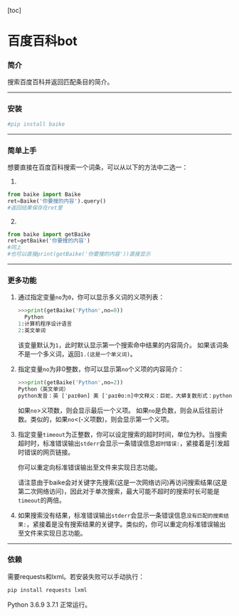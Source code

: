 [toc]

# 百度百科bot

### 简介

搜索百度百科并返回匹配条目的简介。

------

### 安装

```python
#pip install baike
```



------

### 简单上手

想要直接在百度百科搜索一个词条，可以从以下的方法中二选一：

1.

```python
from baike import Baike
ret=Baike('你要搜的内容').query()
#返回结果保存在ret里
```

2.

```python
from baike import getBaike
ret=getBaike('你要搜的内容')
#同上
#也可以直接print(getBaike('你要搜的内容'))直接显示
```
------

### 更多功能

1. 通过指定变量`no`为`0`，你可以显示多义词的义项列表：

   ```python
   >>>print(getBaike('Python',no=0))
     Python
   1:计算机程序设计语言
   2:英文单词
   ```
   该变量默认为`1`，此时默认显示第一个搜索命中结果的内容简介。
   如果该词条不是一个多义词，返回`1.(这是一个单义词)`。
   
2. 指定变量`no`为非0整数，你可以显示第`no`个义项的内容简介：
   
   ```Python
   >>>print(getBaike('Python',no=2))
   Python（英文单词）
   python发音：英 [ˈpaɪθən] 美 [ˈpaɪθɑ:n]中文释义：巨蛇，大蟒复数形式：pythons
   ```
   如果`no`>义项数，则会显示最后一个义项。
   如果`no`是负数，则会从后往前计数。类似的，如果`no`<(-义项数)，则会显示第一个义项。
   
3. 指定变量`timeout`为正整数，你可以设定搜索的超时时间，单位为秒。当搜索超时时，标准错误输出`stderr`会显示一条错误信息`超时错误:`，紧接着是引发超时错误的网页链接。

   你可以重定向标准错误输出至文件来实现日志功能。

   请注意由于baike会对关键字先搜索(这是一次网络访问)再访问搜索结果(这是第二次网络访问)，因此对于单次搜索，最大可能不超时的搜索时长可能是`timeout`的两倍。

4. 如果搜索没有结果，标准错误输出`stderr`会显示一条错误信息`没有匹配的搜索结果:`，紧接着是没有搜索结果的关键字。类似的，你可以重定向标准错误输出至文件来实现日志功能。

------

### 依赖

需要requests和lxml。若安装失败可以手动执行：

```python
pip install requests lxml
```

Python 3.6.9 3.7.1 正常运行。
